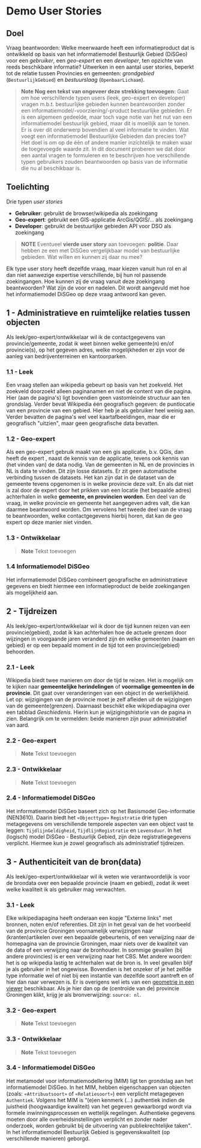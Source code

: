 # Demo User Stories

## Doel
Vraag beantwoorden: Welke meerwaarde heeft een informatieproduct dat is ontwikkeld op basis van het informatiemodel Bestuurlijk Gebied (DiSGeo) voor een _gebruiker_, een _geo-expert_ en een _developer_, ten opzichte van reeds beschikbare informatie? Uitwerken in een aantal user stories, beperkt tot de relatie tussen  Provincies en gemeenten: _grondgebied_ (`BestuurlijkGebied`) en _bestuurslaag_ (`OpenbaarLichaam`).

>**Note**
>**Nog een tekst van ongeveer deze strekking toevoegen:**
>Gaat om hoe verschillende typen users (leek, geo-expert en developer) vragen m.b.t. bestuurlijke gebieden kunnen beantwoorden zonder een informatiemodel/-voorziening/-product bestuurlijke gebieden. Er is een algemeen gedeelde, maar toch vage notie van het nut van een informatiemodel bestuurlijk gebied, maar dit is moeilijk aan te tonen. Er is over dit onderwerp bovendien al veel informatie te vinden. Wat voegt een informatiemodel Bestuurlijke Gebieden dan precies toe? Het doel is om op de één of andere manier inzichtelijk te maken waar de toegevoegde waarde zit. In dit document proberen we dat door een aantal vragen te formuleren en te beschrijven hoe verschillende typen gebruikers zouden beantwoorden op basis van de informatie die nu al beschikbaar is.

<!-- ## Format
`html` (tekst met links, afbeeldingen en tabellen)

## Gerelateerde pagina's

### Instantieniveau
 - [Provincie Utrecht](https://nl.wikipedia.org/wiki/Utrecht_(provincie))
 - [Tabel van gemeenten in Utrecht](https://nl.wikipedia.org/wiki/Tabel_van_gemeenten_in_Utrecht)
 - [Lijst van voormalige gemeenten in Utrecht](
https://nl.wikipedia.org/wiki/Lijst_van_voormalige_gemeenten_in_Utrecht)

### Objectniveau
 - [Provincies van Nederland](https://nl.wikipedia.org/wiki/Provincies_van_Nederland)
 - [Provincie](https://nl.wikipedia.org/wiki/Provincie#Staatsrechtelijk)

>**NOTE**: Vraag aan Pano, Linda, Silvy en Gabriella: willen jullie de user stories aanvullen? iK heb DiSGeo al beschreven en leek/onervargen gebruiker/. Willen jullie andere voorbeelden aanvullen. En als dat teruggrijpt op DiSGeo, ook daar inde tekst aanvullen? -->

## Toelichting

Drie typen _user stories_
 - **Gebruiker**: gebruikt de browser/wikipedia als zoekingang 
 - **Geo-expert**: gebruikt een GIS-applicatie ArcGis/QGIS/... als zoekingang
 - **Developer**: gebruikt de bestuurlijke gebieden API voor DSO als zoekingang

>**NOTE**
> Eventueel **vierde user story** aan toevoegen: **politie**. Daar hebben ze een met DiSGeo vergelijkbaar model van bestuurlijke gebieden. Wat willen en kunnen zij daar nu mee?

Elk type user story heeft dezelfde vraag, maar kiezen vanuit hun rol en al dan niet aanwezige expertise verschillende, bij hun rol passende zoekingangen. Hoe kunnen zij de vraag vanuit deze zoekingang beantwoorden? Wat zijn de voor en nadelen. Dit wordt aangevuld met hoe het informatiemodel DiSGeo op deze vraag antwoord kan geven.

## 1 - Administratieve en ruimtelijke relaties tussen objecten
Als leek/geo-expert/ontwikkelaar 
wil ik de contactgegevens van provincie/gemeente, 
zodat ik weet binnen welke gemeente(n) en/of provincie(s), op het gegeven adres, welke mogelijkheden er zijn voor de aanleg van bedrijventerreinen en kantoorparken. 

### 1.1 - Leek
Een vraag stellen aan wikipedia gebeurt op basis van het zoekveld. Het zoekveld doorzoekt alleen paginanamen en niet de content van die pagina. Hier (aan de pagina's) ligt bovendien geen vastomleinde structuur aan ten grondslag. Verder bevat Wikipedia één geografisch gegeven: de puntlocatie van een provincie van een gebied. Hier heb je als gebruiker heel weinig aan. Verder bevatten de pagina's wel veel kaartafbeeldingen, maar die er geografisch "uitzien", maar geen geografische data bevatten.

### 1.2 - Geo-expert
Als een geo-expert gebruik maakt van een gis applicatie, b.v. QGis, dan heeft de expert , naast de kennis van de applicatie, tevens ook kennis van (het vinden van) de data nodig. Van de gemeenten in NL en de provincies in NL is data te vinden. Dit zijn losse datasets. Er zit geen automatische verbinding tussen de datasets. Het kan zijn dat in de dataset van de gemeente tevens opgenomen is in welke provincie deze valt. En als dat niet is zal door de expert door het prikken van een locatie (het bepaalde adres) achterhalen in welke **gemeente, en provincien worden.** Een deel van de vraag, in welke provincie en gemeente het aangegeven adres valt, die kan daarmee beantwoord worden. Om vervolens het tweede deel van de vraag te beantwoorden, welke contactgegevens hierbij horen, dat kan de geo expert op deze manier niet vinden.

### 1.3 - Ontwikkelaar
>**Note**
>Tekst toevoegen

### 1.4 Informatiemodel DiSGeo
Het informatiemodel DiSGeo combineert geografische en administratieve gegevens en biedt hiermee een informatieproduct de beide zoekingangen als mogelijkheid aan.

## 2 - Tijdreizen
Als leek/geo-expert/ontwikkelaar wil ik door de tijd kunnen reizen van een provincie(gebied), zodat ik kan achterhalen hoe de actuele grenzen door wijzingen in voorgaande jaren  veranderd zijn én welke gemeenten (naam en gebied) er op een bepaald moment in de tijd tot een provincie(gebied) behoorden.

### 2.1 - Leek
Wikipedia biedt twee manieren om door de tijd te reizen. Het is mogelijk om te kijken naar **gemeentelijke herindelingen** of **voormalige gemeenten in de provincie**. Dit gaat over veranderingen van een object in de werkelijkheid. Let op: wijzigingen van de provincie moet je zelf afleiden uit de wijzigingen van de gemeente(grenzen). Daarnaast beschikt elke wikipediapagina over een tabblad _Geschiedenis_. Hierin kun je wijzigingshistorie van de pagina in zien. Belangrijk om te vermelden: beide manieren zijn puur administratief van aard.

### 2.2 - Geo-expert
>**Note**
>Tekst toevoegen

### 2.3 - Ontwikkelaar
>**Note**
>Tekst toevoegen

### 2.4 - Informatiemodel DiSGeo
Het informatiemodel DiSGeo baseert zich op het Basismodel Geo-informatie (NEN3610). Daarin biedt het `«Objecttype»` `Registratie` drie typen metagegevens om verschillende temporele aspecten van een object vast te leggen: `TijdlijnGeldigheid`, `TijdlijnRegistratie` en `Levensduur`. In het (logisch) model DiSGeo - Bestuurlijk Gebied, zijn deze registratiegegevens verplicht. Hiermee kun je zowel geografisch als administratief tijdreizen.

## 3 - Authenticiteit van de bron(data)
Als leek/geo-expert/ontwikkelaar wil ik weten wie verantwoordelijk is voor de brondata over een bepaalde provincie (naam en gebied),  zodat ik weet welke kwaliteit ik als gebruiker mag verwachten.

### 3.1 - Leek
Elke wikipediapagina heeft onderaan een kopje "Externe links" met bronnen, noten en/of referenties. Dit zijn in het geval van de het voorbeeld van de provincie Groningen voornamelijk verwijzingen naar (kranten)artikelen over een bepaalde gebeurtenis, of een verwijzing naar de homepagina van de provincie Groningen, maar niets over de kwaliteit van de data of een verwijzing naar de bronhouder. In sommige gevallen (bij andere provincies) is er een verwijzing naar het CBS. Met andere woorden: het is op wikipedia lastig te achterhalen wat de bron is. In veel gevallen blijf je als gebruiker in het ongewisse. Bovendien is het onzeker of je het zelfde type informatie wel of niet bij een instantie van dezelfde soort aantreft en of hier dan naar verwezen is. Er is overigens wel iets van een [geometrie in een viewer](https://wiwosm.toolforge.org/osm-on-ol/kml-on-ol.php?lang=nl&uselang=nl&params=53_15_0_N_6_45_0_E_scale%3A1000000_region%3ANL&pagename=Groningen_(provincie)&zoom=8&lat=53.2089&lon=6.69747&layers=00B0TTT) beschikbaar. Als je hier dan op de (centroïde van de) provincie Groningen klikt, krijg je als bronverwijzing: `source: nl`.

### 3.2 - Geo-expert
>**Note**
>Tekst toevoegen

### 3.3 - Ontwikkelaar
>**Note**
>Tekst toevoegen

### 3.4 - Informatiemodel DiSGeo
Het metamodel voor informatiemodellering (MIM) ligt ten grondslag aan het informatiemodel DiSGeo. In het MIM, hebben eigenschappen van objecten (zoals: `«Attribuutsoort»` of `«Relatiesoort»`) een verplicht metagegeven `Authentiek`. Volgens het MIM is <q>(e)en kenmerk (...) authentiek indien de juistheid (hoogwaardige kwaliteit) van het gegeven gewaarborgd wordt via formele inwinningsprocessen en wettelijk regelingen. Authentieke gegevens moeten door alle overheidsinstellingen verplicht en zonder nader onderzoek, worden gebruikt bij de uitvoering van publiekrechtelijke taken</q>. In het informatiemodel Bestuurlijk Gebied is gegevenskwaliteit (op verschillende manieren) geborgd.


<!-- 
>**Voorbeeld**: «Objecttype» `Provinciegebied`, instantie: `Groningen` 

### 1 - In hoeverre is het mogelijk om door de tijd te reizen?
### 2 - In hoeverre is het mogelijk om zowel een geografische als administratieve vraag te stellen
### 3 - In hoeverre zijn liggen er relaties tussen de objecten
### 4 - Wat is er bekend over de authenticiteit van de bron?
### 5 - Welke voor- en nadelen heeft de gekozen methode? -->

<!-- 
## Ruwe notities
>**Hiervoor moet je met het logisch model vergelijken!**

Bestuurslaag
Rijksoverheid
Nederlandse gemeenten
Europese deel van Nederland
Relatie met NUTS-gebieden


Instantie: provincie Utrecht


Extra informatie
landoppervlakte
aantal inwoners
absolute en relatieve bevolkingsdichtheid

(ontstaans)geschiedenis

historie van de tekst


connectie met begrippen zoals Randstad, bisdom Utrecht, Sticht Utrecht, 

Geografisch
aangrenzende provincies
uitwisselen gemenetne tussen Zuid-Holland, Utrecht en Noord-Holland (gemeentelijke herindeling, tijdreizen)
gemeenten in de provincie


teksten en tabellen waar je als lezer zefl actief in moet zoeken

verwijzing in wikipedia van provincie > gemeente en van gemeente > provincie

Voordeel is dat je bij wikipedia heel veel informatie bij elkaar hebt
demografisch, geografisch, landschappelijk kenmerken, geschiedenis, bestuur, politiek
tabllen met kenmerken.

bronverwijzing

Kaartafbeelding met geometrieën, geen daadwerkelijke geometrieën beschikbaar

Overzicht
Naamgeving in informatiemodel is technisch van aard. Daar moet je in je producten naar eindgebruiker toe een vertaalslag op maken. 

Voordelen
 - Relatief uniforme structuur (het opzetten van pagina's en teksten is handwerk, zonder strakke structuur)
 - Manier van zoeken is voor veel mensen bekend
 - Door bekendheid intuïtief en laagdrempelig
 - Voor breed publiek openbaar toegankelijke
 - Geen speciale software nodig: een browser voldoet

Wikipedia geeft óf info over de provincies (van Nederland) als bestuurslaag en de instanties, óf info over één instantie van een provincie.

Wikipedia: kardinaliteit is een "?", je hebt geen enkele garantie dat informatie aanwezig is, meer een kwestie van geluk/toeval/aanbod.

Nadelen
- Veel informatie
- Geen filtermogelijkheden
- Brede zoekingang (o.b.v. zoekterm), maar speciefieke info is handwerk
- Impliciet onderscheid tussen _gebied_ en _bestuur_

| ... | DiSGeo | Wikipedia |
| --- | --- | --- |
| Objecttype | Provinciegebied | Provincie |
|  - md1 | ... | ... |
|  - md2 | ... | ... |
|  -->
